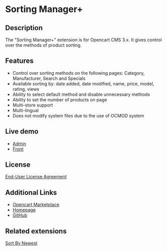 # Sorting Manager+

## Description
The "Sorting Manager+" extension is for Opencart CMS 3.x. It gives control over the methods of product sorting.

## Features
* Control over sorting methods on the following pages: Category, Manufacturer, Search and Specials
* Available sorting by: date added, date modified, name, price, model, rating, views
* Ability to select default method and disable unnecessary methods
* Ability to set the number of products on page
* Multi-store support
* Multi-lingual
* Does not modify system files due to the use of OCMOD system

## Live demo
* [Admin](http://ocmod.freevar.com/oc3020/a/admin/index.php?route=extension/module/sorting_manager)
* [Front](http://ocmod.freevar.com/oc3020/a)

## License
[End-User License Agreement](https://raw.githubusercontent.com/ocmod-space/ocmod-sorting-manager/master/sorting-manager-plus/EULA.txt)

## Additional Links
* [Opencart Marketplace](https://www.opencart.com/index.php?route=marketplace/extension/info&extension_id=38651)
* [Homepage](https://underr.space/en/notes/projects/project-0024.html)
* [GitHub](https://github.com/ocmod-space/ocmod-sorting-manager)

## Related extensions
[Sort By Newest](https://www.opencart.com/index.php?route=marketplace/extension/info&extension_id=33523)
